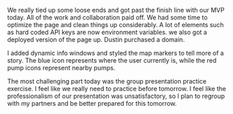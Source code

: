 We really tied up some loose ends and got past the finish line with our MVP today. All of the work and collaboration paid off. We had some time to optimize the page and clean things up considerably. A lot of elements such as hard coded API keys are now environment variables. we also got a deployed version of the page up. Dustin purchased a domain.

I added dynamic info windows and styled the map markers to tell more of a story. The blue icon represents where the user currently is, while the red pump icons represent nearby pumps.

The most challenging part today was the group presentation practice exercise. I feel like we really need to practice before tomorrow. I feel like the professionalism of our presentation was unsatisfactory, so I plan to regroup with my partners and be better prepared for this tomorrow.
